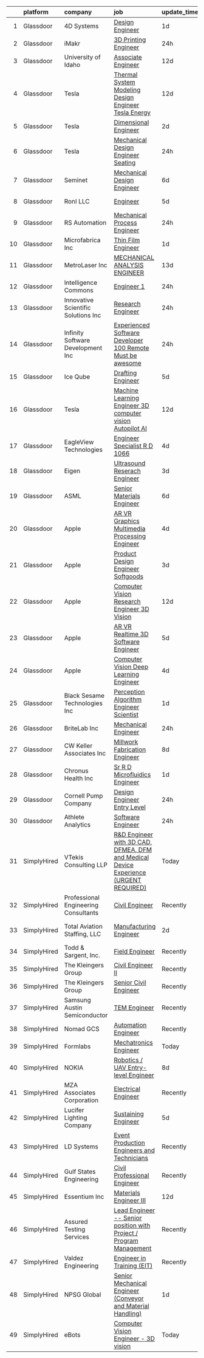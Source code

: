 

|    | platform    | company                              | job                                                                                                                                                                                                                                                                                                                                                                                                                                                                                                                                                                                                                                                                                                                                                                                                                                                                                                                                                                                                                                                                                                                                                                                                                                                                                                                                                                                             | update_time   | location                      |
|---:|:------------|:-------------------------------------|:------------------------------------------------------------------------------------------------------------------------------------------------------------------------------------------------------------------------------------------------------------------------------------------------------------------------------------------------------------------------------------------------------------------------------------------------------------------------------------------------------------------------------------------------------------------------------------------------------------------------------------------------------------------------------------------------------------------------------------------------------------------------------------------------------------------------------------------------------------------------------------------------------------------------------------------------------------------------------------------------------------------------------------------------------------------------------------------------------------------------------------------------------------------------------------------------------------------------------------------------------------------------------------------------------------------------------------------------------------------------------------------------|:--------------|:------------------------------|
|  1 | Glassdoor   | 4D Systems                           | [Design Engineer](https://www.glassdoor.com/partner/jobListing.htm?pos=127&ao=1110586&s=58&guid=00000183a704d4a18d47a4477902669d&src=GD_JOB_AD&t=SR&vt=w&ea=1&cs=1_c938de14&cb=1664954455688&jobListingId=1008181109048&cpc=70D6958B2CFB98E6&jrtk=3-0-1gejg9l6iia19801-1gejg9l74j47t800-3db6283ea75ba5f8--6NYlbfkN0DbO3OekYMnEpw8pG2fQlkuBn1YSb4ELt4aobfkjPCW7z9nCOFJjo3GoEsVaqLJBvem0MsLjSM0MoajrUKy2RWfisKFiMO4DkZ3S36Jx4iZWOuY52nsHdNylTnk4JA4IqW9cSpBlSjvepMzke_sbltxui5l0S88u4PK8xEg0xqOHfQnTZYnORKtTItJM9RmnjnnjuLrtc3i0Yz0A7WwzyrGxfXpx6curB-ik9O-q64jYoklVrBZIq3ZZDKxvDl3hqrgXxLxuQRuNeuSRcfx3rJj93_dWheewF2lJZ3XZDa3datXktHPafvWadRUkk4U-c12iyCsgfvCjfMB3_ZhzV0onSQ-YSHu8ahUGXsAR_vnuyFr_6k4UDentlfEkHgsIzBxLrxdG_7632fKb-IiyVL1RxpYw_dyAg-7_3l-iwk6ctmfWnp-EyKdG8MLGc_Xmspvgun_gFgU7bzKcVy1MFPJ3dwkaYH32PosUAC7dL3AriVw50EWkhxUB_XtQ5Zl8W0QeC-XacikzCzk-J4HahQD)                                                                                                                                                                                                                                                                                                                                                                                                                                                                                                                      | 1d            | Rochester, MI                 |
|  2 | Glassdoor   | iMakr                                | [3D Printing Engineer](https://www.glassdoor.com/partner/jobListing.htm?pos=104&ao=1110586&s=58&guid=00000183a704d4a18d47a4477902669d&src=GD_JOB_AD&t=SR&vt=w&ea=1&cs=1_ae0b9ce6&cb=1664954455685&jobListingId=1008184100209&cpc=4E9467AEE1271D89&jrtk=3-0-1gejg9l6iia19801-1gejg9l74j47t800-a8dd1cd9600bd19b--6NYlbfkN0Cp_WSJKd_Pz82imZmURPbhd3kYBsiZi4lpMLOH6vOlLMymdUKPlGLA1wBqqdDkQUduGD6pArSRPpolwlmwWVrOIhTCPepKbASXNJuzSWuxWhtMyFcKOKXGLzveZ-64eEcttHw-sdDNowIG5hiDFADdjF3mGjGef8SaJS28wDm_QgU5zZmDyjhK1_KI3VyamXLV59Xv3zYq-FIP84jb4CWj81IS0hdl7f7Yyr-1W8H97b9NVdSk1CyhUMD8FyxtgIp1EnbzPMd-iq6Fu62A210axImXrRj-2jLiKEANSIMO7-fgAgaFhCrqwRjLE3JaB3BBo6ZZEe2b0DtoUfgHgZtB36dNQja5sVpzmEm9eeGei8buJaTHxYHRuGOSUaylPSheYDvcVOjf5ZeDc5my1JFEt5DkeTuldwJSRSd3jegIQGtXbgJERBprGCxNX547hDKlr0ZlhQ5DfrnfSfqyexE1Th3re5mSuCPdWBplFurpx_WvfVjRYRT5WitqMRYo6BNcSc7O_vGn9ywvD4MEN8fP)                                                                                                                                                                                                                                                                                                                                                                                                                                                                                                                 | 24h           | Brooklyn, NY                  |
|  3 | Glassdoor   | University of Idaho                  | [Associate Engineer](https://www.glassdoor.com/partner/jobListing.htm?pos=103&ao=1110586&s=58&guid=00000183a704d4a18d47a4477902669d&src=GD_JOB_AD&t=SR&vt=w&cs=1_98ed7bd1&cb=1664954455685&jobListingId=1008157027137&cpc=A35517DCF3FA2153&jrtk=3-0-1gejg9l6iia19801-1gejg9l74j47t800-17ed2184d355e8ee--6NYlbfkN0C3BzQoXwz1MV12nennXSH4XHtHixj9qnUptUTwomOmbFqIS368EfB4z5Ing23qLFI9tUkDGY76CsCdAl9zg_RCJc2k_Nle-qcuES2TdsiB0GmqLoegFcknwaL1O8Ch8gE7irKbfxMrmFOYvY47YK5OjRlBwx15igQ3zF3XVH1rIRldzqeY--a3PTtoPvDiGq3R9xw7G_GcwMEXYhMRy-m3mBYTT7MzE3fxRRaQgKrhDJuoAMydV-Gnon3-rNnmp7sralQA5TagvyKhrw8gF59ZJSNXwiWGJjwwygHCEhrElaw39U8d8NZBmg3QIxymsPLGBpb1yKp9VfLNrMoJwQqgigux3Qn8q8_tKIZWh1Eyd8BiXA0JmbjLyUy1oUsX63A5NjT3yaIAfTLSAuFwBroMqKieY6atcgnGBTzJyDMiHWsJ2KnzYKB9BbfF2Q9RrkUt_jyh828lY3cQA8_1jwwI)                                                                                                                                                                                                                                                                                                                                                                                                                                                                                                                                                                                        | 12d           | Boise, ID                     |
|  4 | Glassdoor   | Tesla                                | [Thermal System Modeling   Design Engineer   Tesla Energy](https://www.glassdoor.com/partner/jobListing.htm?pos=128&ao=1110586&s=58&guid=00000183a704d4a18d47a4477902669d&src=GD_JOB_AD&t=SR&vt=w&cs=1_8ab7df3c&cb=1664954455688&jobListingId=1008157143649&cpc=AC285F3A3ECA6BB0&jrtk=3-0-1gejg9l6iia19801-1gejg9l74j47t800-60b9ab388537356e--6NYlbfkN0BkX03mv_qGbDFMol2YHqLRvzzvm2LmpzMO_FcYL_FtJlnJTzsjtFTdelRG5HbGrIeCZP9oCSI6IkfhY8Abfd0JaqZnVfIB5X8X3ozAa4Q-D4erjnObdCn3shoA78AE1rPOI1E8DjIYvWF-QTIMEQJCZjmLVQg4aJsH0sdnY_7r8tRLppXY1dLGQnU2ejCZcDrawErqDri-M_gTsJQDaAxIRkTfMrjY7ROxyIgMY2X_TnKdi3eM8KlA6YhDjfGZPlqvIq6nIXU_IkR8xvSBFzTxxTcYMEYlj43AzIY6FXMaaZhMVk4rRbndIdXGmTYCePNU-O8wnxvh3tW59Iai_zOc2f2Udv_feHN36V-xgcrCoo9rergtis1UozVBiHLHqjIXnQo1gQazSq5FekjXfvcdimcoXkIBCdXHtl3NvSWRzKugV9w0mFuKjRjYISi41miUY7umlDvgNX6BS3vnrvDvCMOLwRZ0s06E0clRtodUvOtZwNLY_iEnth8VpUOa4cF9Cl1ebjdCyzBTNdR4cRh6)                                                                                                                                                                                                                                                                                                                                                                                                                                                                                  | 12d           | Palo Alto, CA                 |
|  5 | Glassdoor   | Tesla                                | [Dimensional Engineer](https://www.glassdoor.com/partner/jobListing.htm?pos=125&ao=1110586&s=58&guid=00000183a704d4a18d47a4477902669d&src=GD_JOB_AD&t=SR&vt=w&cs=1_872a5fe8&cb=1664954455688&jobListingId=1008178365499&cpc=654405A9B1E0A9F5&jrtk=3-0-1gejg9l6iia19801-1gejg9l74j47t800-2900d38a077f911a--6NYlbfkN0BkX03mv_qGbDFMol2YHqLRvzzvm2LmpzMO_FcYL_FtJlnJTzsjtFTdelRG5HbGrIfZPJz7heRGUzzIaV_J8jW-RKwwvEUO5s8NufBaVS7G32qJivN1odKHJrmy4Eu2bKxnyRblpmqjCcrsbMDOE3E2bQynf4AxcTSZNRZQZrDCcdBTETC2vomgtICDqbgjdnj4mXH5OXRukxu1xfmUByOpzwiYfbjGI0eUOornaR44AI-RZ4MnqVE_nbx7E3QQWZXslIrknG7e2hcBSN2EBlGL8Q8vASzQa173dWpu3D0nU8FdqUqgqsmTOvGsrU4F3x4BHnIJduP8Y-Gf-Rz-QqlTrX_7bNzWF2wItpM7Ps3oX7xipXxmgucB76VCI10UDLAMSFnFd5Boaqy6AZbkc_0czLzxwNeTALkvZnPi40Cb__DRBi9LG4uoVTLqNYSLbh6SJcvA3NJZyv1nX3_tFPhfFsRXoxn3pHtvG0-9IX8pBaqstGP-inyR)                                                                                                                                                                                                                                                                                                                                                                                                                                                                                                                                                      | 2d            | Sparks, NV                    |
|  6 | Glassdoor   | Tesla                                | [Mechanical Design Engineer   Seating](https://www.glassdoor.com/partner/jobListing.htm?pos=123&ao=1110586&s=58&guid=00000183a704d4a18d47a4477902669d&src=GD_JOB_AD&t=SR&vt=w&cs=1_14d31ec0&cb=1664954455688&jobListingId=1008184123922&cpc=8795CF9063CD573D&jrtk=3-0-1gejg9l6iia19801-1gejg9l74j47t800-f588aee88d00c2dd--6NYlbfkN0BkX03mv_qGbDFMol2YHqLRvzzvm2LmpzMO_FcYL_FtJlnJTzsjtFTdelRG5HbGrIcd_kfIMWNlSu5-j_iGvV01RT74Onghbl6QhP1BgITdclrfs2A5Y6uBGyKGlJ2SCCVS9EQ3Nptno4fjd3VAc8iy6rMz_HYQSdOGbhWLh4UBDq-wxorzTBMD2sGNXz-EXIwMBzdZ8_KzjjhsE0DF8QolZV3SNiA0Ws_v4Cyxerp_RGIIGq_7s2ezMZbGJXL6LchqTvDfhnW07jUjgVQda4MhZA_W8V5pxZIHiGej7cM2obyeP-0uSbrUlqgDgRomhbUkCO1-PEAYUWiZ5XUkSDDq1Xys_KjLldZ-R5DXiHS-hq4NGUqDTtTxru4dGhTNJYov5k9ZGQzLXe0Qe8TxQQDJXW3Akx-D57ormBfKPASgJArTf9GLDSKJ7lclJdY-cOOUWLWc2Ckbl195uTVC94RVxEbYKRXQMlHsHKd9vjXyWTE1DQm9QgwL8r9qMyfk14w%3D)                                                                                                                                                                                                                                                                                                                                                                                                                                                                                                                        | 24h           | Fremont, CA                   |
|  7 | Glassdoor   | Seminet                              | [Mechanical Design Engineer](https://www.glassdoor.com/partner/jobListing.htm?pos=119&ao=1110586&s=58&guid=00000183a704d4a18d47a4477902669d&src=GD_JOB_AD&t=SR&vt=w&ea=1&cs=1_3e21d4ea&cb=1664954455687&jobListingId=1008168646703&cpc=39BF0EDDD7C951CC&jrtk=3-0-1gejg9l6iia19801-1gejg9l74j47t800-407502409e2f2260--6NYlbfkN0AuAjYKnBHsdkcMxrD7ZJITXxV72vImVt5xOyKRJQecNC9OW9e4NL-wLbES4KCY9yMmikcG8kgcmrBQcqi7O-x7spuQqjYUrQMVDojYjW4Y-nS6wc79eAcItaOzTDHtHpiIW-oilUY-m48xjG0EWeGSmTbhvwFinSHWKmNOUzXSTWp6FFkr2YD7BKwIcJwDPIduK2IeF_Nd8q__ICTLZpZBD4j5lKzb48sw0mHQJQBRNQRVyntt4N4I1RZ2rcUlFgb7-R4eyCv2cz7pUw69S6D-KbuyYI1gDZIQCuTcPEmcQx5HD_kK67sMvbEI74yBeHvteiBhaed9kURoiGEYKiOpIR2HC1GLW9QcpDwHxE6R768UP93acfq-pyqdqlWcU01cFHBSU_ioO4rJf_5fV2bUODF9HXQ1V48AAdYLY-o2H6KhagCSRfgMocpc1qjcgKd2and6rShwbJy29MubEc_uhXLAdi82D0eXh0wnLCT2iw_Klqg-E01IeEYbnsg-qhOPxrbUkadNPdqAveUN7oKp)                                                                                                                                                                                                                                                                                                                                                                                                                                                                                                           | 6d            | San Jose, CA                  |
|  8 | Glassdoor   | RonI LLC                             | [Engineer](https://www.glassdoor.com/partner/jobListing.htm?pos=114&ao=1110586&s=58&guid=00000183a704d4a18d47a4477902669d&src=GD_JOB_AD&t=SR&vt=w&ea=1&cs=1_dd72ce1b&cb=1664954455687&jobListingId=1008170812410&cpc=85D4E989D68E6247&jrtk=3-0-1gejg9l6iia19801-1gejg9l74j47t800-81326f4cb25da020--6NYlbfkN0Dx3r3E47sSe5bB3PIy1uzBZvlB7xy2NhfhZMlxQTsxrAQD8T1sSXSYuYo00m7t8AoRU8q8QspyZUzxY4EA64TpIdqXvNEfDEan4FdymW80EiT5pzfxtpx_nM7TaTAQkmQv8wudFDtzBSVVWQjirIk_wh4T0cRhsGW0cqCQp5qv0UYa9nun3Ow6lylkA4FpArmXE8z5hrAXOFtr9EOxILNMJO7GU7NVnfTlTtpgwbTebRZm8aMuU84Jz6YeHRtklIvaTp_BAFhWZSdkSkhYJRmtwIpHUDAAA8MxEidfSeNk6sY5plUpuGOIIe6fVLyz54uu8U62ktlnkALIM2FobJf10QEpaVfy6-gqhvUnDW9MAnPOYUlYBPyKm_eoSWy7vY4E1GXKGG03jrpXvU8muL5fm9Zb11dhdQ8D1KwVlJ2vuscy6QhmvuFewNx6O3_VRL6lbPGUSoilEAJ99Vxj7lj8kXyM0Ipx0a3uDYsgvI-LkK9kFmRnM7Fb1dvzH2q-664%3D)                                                                                                                                                                                                                                                                                                                                                                                                                                                                                                                                               | 5d            | Charlotte, NC                 |
|  9 | Glassdoor   | RS Automation                        | [Mechanical   Process Engineer](https://www.glassdoor.com/partner/jobListing.htm?pos=106&ao=1110586&s=58&guid=00000183a704d4a18d47a4477902669d&src=GD_JOB_AD&t=SR&vt=w&ea=1&cs=1_75b7dd4a&cb=1664954455686&jobListingId=1008183150616&cpc=815E22668EC3CFA7&jrtk=3-0-1gejg9l6iia19801-1gejg9l74j47t800-a3b259d917450771--6NYlbfkN0DdNONLqhA8z6QrX6vw37qu8cGScUjPKwqVQr3YAsb4-7ohcyCd1XtIbbQy-bNrqm9aU2aY-4xiyKG6CBK2sklSkadE-l65606557IBComrV84BuhfOwz6qCAlhUi7FvTkHEn3U5qQGUK561JmyoSirtp7XNBW1ZDS9ipbX3rzEl5qkyfYGit5bTByCB9GlYkox5kKNE6NtuFScpkJrsvaD0xTrxC0AB7FwCaRLQfjFqmJud5VjDZJYpeFZ9wHcjTyO03KglkfJuf_ItEgHwLsu8u60Fge_zZa8ViCH-mQDKcf66mG9M3y2S6xYzgDA4dJ2O4NoKvuWIWJxZP5JdKhCyD8god2YNUbwtwXZqnrsOmWmD7YQpiyli7lWBy97eMYvKVlUseNnHwKbkvWVTsYUdH5F0VwF1iuDMXA9IDArpiC7EqQvsavicXrbDFkHsoWPRRfDEGZIRptCfUE9V7ueWXtAEkPq66HxO_yiIljV14rZ24Ro7N1gPx3kf5iz6n7LHS4jXd1edipA0oCaGR52)                                                                                                                                                                                                                                                                                                                                                                                                                                                                                                        | 24h           | Albion, NY                    |
| 10 | Glassdoor   | Microfabrica Inc                     | [Thin Film Engineer](https://www.glassdoor.com/partner/jobListing.htm?pos=112&ao=1110586&s=58&guid=00000183a704d4a18d47a4477902669d&src=GD_JOB_AD&t=SR&vt=w&ea=1&cs=1_6e135f95&cb=1664954455686&jobListingId=1008181316574&cpc=AF8BC9077DDDE68D&jrtk=3-0-1gejg9l6iia19801-1gejg9l74j47t800-466c25fffc144cb0--6NYlbfkN0AZiaPZyccuKjlre0e0RaBFeO48J0QExrO5hcuLctOVaGUVgODFpZMA6kBVwD59-Q5XGbmS5jv3-T6VZsFUyvvqzhHVUPYw0vA-ptf4eql1zK7Xgr31vivcmva5wiqR6AusiYpJ_NBTTOFFWLoRMOFPpXFgWSNZIk4Nf2x6eUwsTl3REXExbrUHPrEbnBHpnKl9sXNMCqWS31uUB3ta4T1i_4rNfPSD8CDPDteWvVcWA_ivhpzsFlbrq1BWuXcY2xlEqTq5qUIDSEgbK6Bp_9s6zq_e9EJyW1BTVqvjW6PCAVxbp-LYyMu15RVoIXUCgvgQ3plCBpEQ8O0CkwJQXruSBwIyQ6aCcpgcFiHGtbkslOu5qoa-zSEP5ZVYrHJtiCb0Bh0moRQCCTUvhbQPbmDLY7iL5CN_1h77iEdirBRxjHmqy4sQFxP3wHdSf_i8tL7yut8n328bD5GLIhXlr5UmciY19pMqpfaF8SRQUR_WbrAb8Ot12MOoRyHHqHNIQL-8TVf4fLG-Rw%3D%3D)                                                                                                                                                                                                                                                                                                                                                                                                                                                                                                                       | 1d            | Van Nuys, CA                  |
| 11 | Glassdoor   | MetroLaser  Inc                      | [MECHANICAL ANALYSIS ENGINEER](https://www.glassdoor.com/partner/jobListing.htm?pos=113&ao=1110586&s=58&guid=00000183a704d4a18d47a4477902669d&src=GD_JOB_AD&t=SR&vt=w&ea=1&cs=1_b351e82a&cb=1664954455686&jobListingId=1008153429900&cpc=F9A77EB4FA44235E&jrtk=3-0-1gejg9l6iia19801-1gejg9l74j47t800-d71a929c30dda276--6NYlbfkN0AY4guaBc_odNxnJHTncvfwFu86WvDwtbc_K-gSZc1x5MVioGHhmspA09LMAGNBwsSNqWbrgcxvJ0I5_Ik9R4xMG45kX_nLpOGWdCPUhwFi6GrXv36dbozP5rqIRn_jRramuzZGP3gQaQh_SWhO2-9wXMpiw7jDXdRvP2Cta4BgrjQ2FJ9dYo8kr1dm1XrJax3nswBGguBOZbf82ba5amywtZOyuR2QLpt3D-JAW1Mk4XiW4ECOzmoOoArp4C2KpENSoATfw1Oz6GMBVwfAFUwTbGbI1069gdZsvhuS3Hkd9s93CHDK1vuONz4bfGJaXz_62ZfkSDWGboF5UYkPpEjVO9nHFvadjOeauS1zJJcWUjBBGQK6hB_RWR4SaGyOXEICXQsXtm90dQf0qSvbEQsvaLh8b0nxeK2vcHcI4Hw9Dft630sxBbRcIoFBMcFul1sh11MYxbyCKfc6MOjwa0Vi1Fm0WOwtMWSQYss8oTBb7ZvgCQYgehCo48bf-4KwP-P5dywp3nBlgt8L750-c4B5)                                                                                                                                                                                                                                                                                                                                                                                                                                                                                                         | 13d           | Laguna Hills, CA              |
| 12 | Glassdoor   | Intelligence Commons                 | [Engineer 1](https://www.glassdoor.com/partner/jobListing.htm?pos=107&ao=1110586&s=58&guid=00000183a704d4a18d47a4477902669d&src=GD_JOB_AD&t=SR&vt=w&ea=1&cs=1_d25cc04a&cb=1664954455686&jobListingId=1008183822166&cpc=117F6BB3C9C96699&jrtk=3-0-1gejg9l6iia19801-1gejg9l74j47t800-4d5091adbde312ec--6NYlbfkN0DeXU0vMxLyKhfauY-dgUBa_3v1DHLtGGo4EP_Dl8CiY_L1iGE1Thh9vwiHEDGMwmPoLam3Qdvlh8HHht8k9XTjHrHhWEg1_XrzicG8GeG69e9MISa782q1hXavjGtCd_egSlEw8l0KWGMrZXmMxwI0tiyTKFaUzQYdyGApVblUdB00hFPvsRhV8q9oaEO3zW_XL8RGwpRFq0J1UXO_8F89PcYVdmFM8zZTPt5DxJvEJGg2SyJyIvcBxVkJfRdpz40DaCiRXD9TZiWXaq3POyQ5_z-i_iG-gsuFMtO-YEp6_s7rLl_sb8uKadErpojUYFToj2Qd2EVxUKn2j1oFJtBd9Sln0_NgWoR780-5MNJ1h6EhR-0LbXMnUDw5syANgc8RPX1807-TvSCARLc8poygTRgWggLgsxAo_YhgauVk_UGmwjgRx9nDCfqIPcQJZkid4C-Mw7qjJjI5hvwKagw_xLc3yTVzzHXvdOu2AARrdAizFxxf3rtCeq2PM0hSrX_dPieqsqbduZrahfc_VgRA)                                                                                                                                                                                                                                                                                                                                                                                                                                                                                                                           | 24h           | Round Lake, IL                |
| 13 | Glassdoor   | Innovative Scientific Solutions  Inc | [Research Engineer](https://www.glassdoor.com/partner/jobListing.htm?pos=115&ao=1110586&s=58&guid=00000183a704d4a18d47a4477902669d&src=GD_JOB_AD&t=SR&vt=w&ea=1&cs=1_4af548de&cb=1664954455687&jobListingId=1008183220562&cpc=01C0F35AFA5AA31B&jrtk=3-0-1gejg9l6iia19801-1gejg9l74j47t800-0a1c7fa53335cf49--6NYlbfkN0DdLn5tXN_RiyJSiFodarGZFJKa8s6F6AK0THPBWp05MZH5Z7_mzsostbwCWUSAsa1OtA_stzx7iWbWYrLsdtqLTZqC4spoiT5JU8qaLII0aNV3R6ORHefB1qM71deKO6I2ownBEbFvnGZuaYm93ZOqiHXssU50weu0etLVy8OiFEpxMVbwi-Jue7w___r71dGHBbkm_oktcsq4bdCb3zUKaF9v39m5mPt7wOcIvUJO6uQ4fh3mBtMSQCltQ4EVgl6E8HVqqz8eO7XNXM2UuL4bAUp_aIAgcGcWgjWSiFhu8NcF4AzTWd8IYFAQVLSWUzG7qu1T6OwT32cQ-VKD15ARn4GJ8LqnQK5JnwZEG8gcHEeFGv_gc1C-8pS9bJ4antZBslDz1JoMuPGzvQyP7kq4ICSbLKxeJJEdP6TqXLbFgdWMT8HDb0WF1lzROsIZ9jXLDMtO6fr8adVbtUWfD2CbDekpzxQTRtGX78pPrUvGwdXc8tT69JBC5St5PzHmrGx5GwhUccnOf0tR12iMJyAq)                                                                                                                                                                                                                                                                                                                                                                                                                                                                                                                    | 24h           | Dayton, OH                    |
| 14 | Glassdoor   | Infinity Software Development  Inc   | [Experienced Software Developer 100  Remote Must be awesome ](https://www.glassdoor.com/partner/jobListing.htm?pos=121&ao=1110586&s=58&guid=00000183a704d4a18d47a4477902669d&src=GD_JOB_AD&t=SR&vt=w&ea=1&cs=1_e7366a15&cb=1664954455688&jobListingId=1008183783950&cpc=AA718BBA0476CE1A&jrtk=3-0-1gejg9l6iia19801-1gejg9l74j47t800-a5c3ab181006a343--6NYlbfkN0DXKDYI_yepg0NlIxbNRNpLYk6-xAUlLi5O8UrMeMQSh8WSkYgZoGi-WUbT6kjti-KNs4OuhusC8Sj1lNqPOLvzwu9Z1wClx9KRij4t_mLNAymagokeCTrtgVv1VmrgOyJIoRw4NhnFVLg3SjFVyhGRCmqOezOgXyhmdMUQFgRnEIEl2UmxXz1UdS3_E7geet_n31--A9jZScw4lgO1Bx0BvBShN646R_AW0i2wDovF0pVSXivr1t4wR8ZdeJhnG5VPLn_zCwuHv5H6lfIN-xII1k_Xz_2ooLHHzLvLcAy3TyOXu6cu5cK8veEDNxVZfbcRsxiDJEsctV_smsz8l3T7l1XRLnXEjE0j4MIjbl7lyRFNNlkVCybnG6GfDp2YOM2xE_D_GaEE7yVLq9JpP1BIZszYqYPyQx53HQdy2BayDlhDMfIRDItpRcso5ZEC82pzNi20P56JXNGqlTo89SGgNW2afmLHR3kkRpITtn_tSnJDtkwSmFGTMlKXZ_P6X4IBFPIsArAdotGRC2knjT7r)                                                                                                                                                                                                                                                                                                                                                                                                                                                                          | 24h           | Remote                        |
| 15 | Glassdoor   | Ice Qube                             | [Drafting Engineer](https://www.glassdoor.com/partner/jobListing.htm?pos=101&ao=1110586&s=58&guid=00000183a704d4a18d47a4477902669d&src=GD_JOB_AD&t=SR&vt=w&ea=1&cs=1_58244e55&cb=1664954455685&jobListingId=1008171160403&cpc=0F19AE60F44FE6AE&jrtk=3-0-1gejg9l6iia19801-1gejg9l74j47t800-902b72a9f38ecf97--6NYlbfkN0AzysxqwAo8HISmmYY1n__HKwGgR8DMI4NApDDvsWGG5lmJ6RHFJUAN6Jjq65alFRXiLjb881rU2BXx1BaMhZymM_4Rp4yzIh2F9uEM77GLcKuAzHWCor_hisJNXhA-dwmKNzW_-xY3ih0Fg4EAv1lw8u3VPyNGwk3VuOqbh0158VMprxka6yYCPrXyC48-nUTsAMbmWKFJVBoGLqyx3iBFovj6UF17zCE7BidjB35uRasN_EVF8QmJl2s2lc07hBZGuYL4vm9tclqPpyjixdrwxvBV_9O6PcEJX-hyf8yr2eKwDhfqz3I68xREOjMadceuNc431NSrk29aWsqwxYreOVVIy-wYDfoszs3C9pExnQF7bM6_EMcYIHYGVifkX_6FlGMaYBTY3ASfW_b_6RTSndBdKbKqNDD0Xjh4H5ZufsBBpUWoztRsoymm4I_-wAhRSZhKtL-7hFHOco8U4miykCZYHHaHxdPbMtGtRO_BD2ZElk_t1YMOMj8O7yysIefNwtw7719p2mlRDBUj1WIE)                                                                                                                                                                                                                                                                                                                                                                                                                                                                                                                    | 5d            | Greensburg, PA                |
| 16 | Glassdoor   | Tesla                                | [Machine Learning Engineer   3D computer vision  Autopilot AI](https://www.glassdoor.com/partner/jobListing.htm?pos=108&ao=1110586&s=58&guid=00000183a704d4a18d47a4477902669d&src=GD_JOB_AD&t=SR&vt=w&cs=1_c961ea72&cb=1664954455686&jobListingId=1008157147803&cpc=AC285F3A3ECA6BB0&jrtk=3-0-1gejg9l6iia19801-1gejg9l74j47t800-d5e9c147dab76aed--6NYlbfkN0BkX03mv_qGbDFMol2YHqLRvzzvm2LmpzMO_FcYL_FtJlnJTzsjtFTdelRG5HbGrIeCZP9oCSI6IhyQkD8o6QczEhFHS8bc9ccidfDLyhleeKHodCeb65c3W7VGqXMtY1JJ-9Qf7JtNV9vq-kqFsbGK5nuDr0LceVmRbO6eAu0lOfoVO0R0tITYTUZnLsNbxSO9lqf-_b6AryKDKaTq1XBEozOrWabubuyiqNwsTi61Xfw85s02hKKpO3Fq1nGTGeTeKZK3CX6c39JNYLHo8wjEDK6HWobiJE2cs7p5zreJcFY7EC9UXfhMRRd0FvifiPpjXnGeIaGcs3g5VtEc2i7prCVG4Hn2KGpdEmZn8M-jPw3b-F05YUlpx9EJTXp05lXdWd9CeHDFHdoIzRx-XsgC7-GllcPjsnDmvDI6_ZyXrQHTtramueysu8Py9ndE4B6wH1AIgPX39Um3d2tihUvzEBWtp9BzHoRYCleYYHPM4h6nUVv9BuER8vzSKY-IWLKAuyE-XPiJ-bleuR9_j3HfToGphXg0HTQ%3D)                                                                                                                                                                                                                                                                                                                                                                                                                                                                | 12d           | Palo Alto, CA                 |
| 17 | Glassdoor   | EagleView Technologies               | [Engineer Specialist R D   1066](https://www.glassdoor.com/partner/jobListing.htm?pos=109&ao=1110586&s=58&guid=00000183a704d4a18d47a4477902669d&src=GD_JOB_AD&t=SR&vt=w&ea=1&cs=1_80c0bf0e&cb=1664954455686&jobListingId=1008174420099&cpc=A615028083C8ED4B&jrtk=3-0-1gejg9l6iia19801-1gejg9l74j47t800-ad50c04369402505--6NYlbfkN0C-hhYR-DJldilQl27K3A9Lj4WN_tAi61opkf2OVfrnauJz4Qg3Bm7P5fU1REfNtYk9MpR4Z5MG7Cu_h2YpA3gJFKBH6rfOia1GjiK-9x7w7_bHu9WhOIJnGdR6jGLOy1ozjj3DIQCJtcZE8jMyv5ZWis04aVYQqMqPPUpAL-vLt1lD9CSjcSBbSI_trGUHT96XUbPH9UjvLllz03bHy4y7cfUA-VsOSsrDhoOGKkmqN58Q0cVfCf-6zS4xiinpjhBkiWpTEeMVxtdAWVprnyjqG3mVG-6v-ioE1nQuBs1ZEZ5DRK-TBQei4f9XgUwjo4OtJwGXkcxfK2MC_2iJ4pE0AYBFcygC82Dpl2kvAdL-OMv4_5BSgjaZKXYKyzsN5bv__trwjUrn44_TdO5sxP4hzphSpkFfQLA0-BFZBQUEdk1kjBq85sQX6pT0tsShL7ruYPqRNmi5sZop34N_ijp9MlidLuWR31fopQrgMOySG9K_MUVFJzGvkbRL5BGIODyPc3M83CDYNaSkLlJzxxK9)                                                                                                                                                                                                                                                                                                                                                                                                                                                                                                       | 4d            | Remote                        |
| 18 | Glassdoor   | Eigen                                | [Ultrasound Reserach Engineer](https://www.glassdoor.com/partner/jobListing.htm?pos=102&ao=1110586&s=58&guid=00000183a704d4a18d47a4477902669d&src=GD_JOB_AD&t=SR&vt=w&ea=1&cs=1_d44e88e1&cb=1664954455685&jobListingId=1008177568822&cpc=938FFA4238D741ED&jrtk=3-0-1gejg9l6iia19801-1gejg9l74j47t800-3b6b73261ee56bd4--6NYlbfkN0BcMBWLLWPzxGyX6eNUMdgEQts_3dj4nbfxMQ0xRZB9Us7QRgeDJ34x6ATn2aa_41FZBqgmOfMezq3f0sA-EmypRRZFxmx-BEcH2bOiY1eyJZqx9gBrfkYvxE52EpyZVjZ2jIGT0_bqjTw3kZN8v_fRa4QVjs8gKItJrKU3Ze2qZX1ZFNGYXxy_mS5MJTCHRjaN5skBiy_zShIby7iEVFlV2YNlziFNitj9Z-XaNHHCw8QdSWBPRMNMDkhHTUZD5H6nkB883v0rPl335FH_Vjc9NqAUohfG8XnI9B3DpLSFn7wB2jDJVCGmwYNOPBlCyYsUXmdwyis6unjZmy-4rJeuCDvCk3jLKZ9Ls9gFns6HlWB4TjytqeWMWzgpYpL1SpEf_JxJD2wUDJF8Tkrwh3mu9Ew6ZCDDf1zZn31XMkMNE_nuAHszSRC8QObOTGdDX9FHpJ453uZXYdxZJ2JFEco6nkHL30cHce0I6U_aXtEf2vjr8qD6ixk4ZXmX-wWUhs5xwepzYBNKTp8ifbv2nGoc)                                                                                                                                                                                                                                                                                                                                                                                                                                                                                                         | 3d            | Grass Valley, CA              |
| 19 | Glassdoor   | ASML                                 | [Senior Materials Engineer](https://www.glassdoor.com/partner/jobListing.htm?pos=105&ao=1110586&s=58&guid=00000183a704d4a18d47a4477902669d&src=GD_JOB_AD&t=SR&vt=w&cs=1_032b8e67&cb=1664954455685&jobListingId=1008169221412&cpc=E4C721A27A4A9267&jrtk=3-0-1gejg9l6iia19801-1gejg9l74j47t800-b23ab388da464669--6NYlbfkN0A_DDXJpBmDjNhNk0SonxKsswszHAivHatKsF66mYTBciCWwIObBEHLri0ZjyN9jZcNlJTWhI56ioZzke-M6ankEi55kGwN-Hvx1_XhTywX4wRqFaXcky-85YFk1tBqYXSWnnKYL9wmHXTjLfweuE7NfItf2TVdbWGu8SBOdcoOvmPybqYx5d1uP0rOycxZYwAlDxStZy5xggvZ1EUZtd81gNC5l98xi1zLq4GRotDprqgwcWl0XepAQwoPZkbLHwLvlcRCRISiKanV_TBx-cxyJILcXllOGyuxPpDdQDrE7Xqpc7BMY1uKpxcEHpdXJUdRtQ_SRnoqbC6sAgf0UNKAtkrprsjsrZvdmtqW9Hi2vEi1vLB2WND7J8QhA1jndVFY26Up6mDd8EtSrF0Oi8bMVOAqhy6WyGWbhiXrlPFE-OIdryDizrppzl2zCP1E-b8CK-lapuM9oCcMNSPH8c2WcACBzm-cm1Ol4tExajKfQ3RA8QsYBOrxpYYWcbxbwCc5OdardTSG3y1HlexyLHd0l05jcCvZGigrl23-qDl_zlTmjoSrU3Him1QslK5Fq_4LC_Bxr6NpGVwAOwb0E2m90S9Aufk3wFCu3uXZaftl7gYzGaVfXpqhQkfCHsiuHFGsN2pN1ZgqpYAmTRembKk4RZOy1GehiKika_fSPJRBSw%3D%3D)                                                                                                                                                                                                                                                                                                                                                     | 6d            | San Diego, CA                 |
| 20 | Glassdoor   | Apple                                | [AR VR Graphics Multimedia Processing Engineer](https://www.glassdoor.com/partner/jobListing.htm?pos=130&ao=1110586&s=58&guid=00000183a704d4a18d47a4477902669d&src=GD_JOB_AD&t=SR&vt=w&cs=1_4b64fa55&cb=1664954455689&jobListingId=1008173222175&cpc=AC285F3A3ECA6BB0&jrtk=3-0-1gejg9l6iia19801-1gejg9l74j47t800-8b61a1bba0a96094--6NYlbfkN0BvKrLyj5gPmtZO9T8euul8TCxuuKNOtzRJOomxnwSEodTz2Bc-sPZlt2Zgji_QUXHqhsZ6poRnE8TJu-DBdclpMU7pw7CWU2PQ87UG2Nt7FoNV84Y6QrSDvcrWCS5IF2B70DG4hBDFBB5sU86Jz_FpYy5KpT-gca5rkvXNvWPMf29Hbyvi8rCvJxxr3IH5dxuE3aHchLWNBly_gdXMk3BCnPMzUO-6hxbVI4VuYpDNPFd7yXcfPkHhy42U5YcNQkXncFJxStc5AotcwXFOPTJ-1MEWudoBTJYf0gbWyrbp9jtZABSOLavUOoMLPd4cvC6_okX-rIdJhjDYuZy_0LrvoAW1TfaRpSJvDVHW5W4jSBrmwdEUS4EwHpJC4FEHzRyAsvgvUsPuN4cFn7ObFVLm3P1S44nZaUw74Jqf-j6oB_BBcLGQuV9RDHEyEMOEW8SR6FVPIKECBtrecJUFrE8QFK6jkZ_uneJFCuDt5_Z7X0wqi6mezzeOgRPSwXbXrhRowy0Ln8VsVN5LkhsQsRG_q2VNvbsevw-TXMfvLh0bxL78OArlnNUp1NgxnVMPdItAbYPidfFcS_gGrRe6w377oqE0Wy04eirFt60gNc3PLe18Whj_FSVp2Ov3AHZjoMMG2nIBagTNAdpJ1Bn8qpTlWyK9O3_ap6cWO0LLIP3gda7mZwFZ57ijHaf9_AcbQhS-FrnBnaxhkfRkUhaLdq3-ecmzw01DA_Mkd2-9it-NaJFp_7hs3_ygxFRW4MNxv52yZYyMT-Kr_hbmlvO9RfuOY1Yxe6rdn4JN7ZWtILGD18gaqIR9zhxnpusDsI9lg6vOJvZf2v9YkZm4Kau1ROnjJMGkHKDS7_NJLXlrhkaT43cboC-KxWJNlzavbn32K3MuAXS8F5u47AZ5bDjfc_8kJaZ9Ze_fEASWqLUeP-xKiEEMO0wthg9iYw4X_enT0G_DxOTU850tmy3WRfD_jIwvZx525Py3qLrl4I9E2Ct2ZQ%3D%3D) | 4d            | Cupertino, CA                 |
| 21 | Glassdoor   | Apple                                | [Product Design Engineer   Softgoods](https://www.glassdoor.com/partner/jobListing.htm?pos=126&ao=1110586&s=58&guid=00000183a704d4a18d47a4477902669d&src=GD_JOB_AD&t=SR&vt=w&cs=1_5c9be2da&cb=1664954455688&jobListingId=1008177574297&cpc=FB7E4A1762AE5BEC&jrtk=3-0-1gejg9l6iia19801-1gejg9l74j47t800-c9ca4bd9c22d141f--6NYlbfkN0BvKrLyj5gPmtZO9T8euul8TCxuuKNOtzRJOomxnwSEodTz2Bc-sPZlPHrT5BCwu4RVQ7xEtCM6h06b3fZ-rd-qHHZXDQGuE0sg6rCb7IG4tnBXjEVP2ln4KQzCAaUMPmWu1fMMId49Vqs_sqnx9qiZeawolhwGRo5EPODTDIDLSy2h_5cZzTZkmZDALPghpZqTFuGZCPXgmIGRP29uTFIDcPok_uMzPKbHM0L_cU_hEKHHbwSmPUXwoa5z9hknmnhMg0fRUP7RTLPlmCjo2xY5MvcESWSRr3opkProcKhtUUoBu2sUEPYA390uR0Nd4LD63cdqEddV_Ge8fYEREXDLsGkSmRXN7Zvcw9I0UaTkUekWsOzR3Be2Tl_afsMhhbV1-pZ8xj8Q6LvfL3tqJBjQPa6hrBvrO2SiSrauI1dYqfNlNMGuBJip_iDYnWGQ-DEzk_kNNwZENHwB0DI_BGAyGGh3NBnnGmdhHMAomsw9kA7bBZH_15HhcKtMhjfQ4769QyLE-uP9l_B1n9GiR7J3SXDLG9xaW_3WgBYxoXzC06HFVTt87MvaXoO2QcM8AE2XyZSt7Y__TBZ-YqX9h8oDSn0SwTfO_rfXvikJzaZqj1GJl3fL04zPVTLUPDbvyRkPxUJ78Nm9xWrLeD9dam7gG4JwSvDzqVWkbuGodih1RMPpXfv9tE53iyJaONdOh3-GUGWPV8BVq1H9SdvRi_Ka9CgfIXloZgfuOcmzdc_pWoGs2akJ7ybCLE3599-GiUixJEtBfOswWdhe3kZuc5PPIHgOup5-f5u68EnVbQevb3g9_jhcNRgXvx6Hjuj-eCkY1gtq2TWU0tGUrnabtxo16K8y9jA09cF45tbC0TaN8oYQ7RqofHldI8qDgsVKRNdyS-SvNqOgNYfxkxjNqvwKIuUsg6W16lRJr2cMw6tADWJtu3qttBK8h9e8T6CK7ckvxjPhA9MxWsV-u391TzxWUiKNucANWcM%3D)                         | 3d            | Boulder, CO                   |
| 22 | Glassdoor   | Apple                                | [Computer Vision Research Engineer   3D Vision](https://www.glassdoor.com/partner/jobListing.htm?pos=120&ao=1110586&s=58&guid=00000183a704d4a18d47a4477902669d&src=GD_JOB_AD&t=SR&vt=w&cs=1_5569b3df&cb=1664954455687&jobListingId=1008156803361&cpc=8795CF9063CD573D&jrtk=3-0-1gejg9l6iia19801-1gejg9l74j47t800-036eda3b392911e7--6NYlbfkN0BvKrLyj5gPmtZO9T8euul8TCxuuKNOtzRJOomxnwSEodTz2Bc-sPZlt2Zgji_QUXHiXkLBk8G_nDXkUDrPNrtCKwVBvBqlghJuyPsXvMQOY8YexkiPYTDLASX2OsvwcGHMSUCp_LWPYw4_hjDeKs6F9N0ILplDNc8eiyRIi6pNWMw0uRFs8W73_d_ChGB5hjbZjFpzZmGFBMzZDbXtC5A_CsC4GZw6yhS0BHyCmV_Jz5H4umTpIU7r_PS-WzYSQl5_h8ytaxaEUoZxTseFczjjCuLNABvv74NGHRxaRb-o2TlaJzCcf9J5eNW94YvxbDpenHZIfNu3VWTO6_bYGCTvvaH3Jdi8adarkfzUcWdmfYz8t0WQHUHruFEjH8syERO8pZOQrRwGrsghoaKTKZHhajgnxg5om6pxlJqKtCVeURaL4Hqowhg_zDpzwpPyvJFSPproVYNoaI5xfvWVlqVioN0sUwpsZLauqHyxGPWByr5BH5bKj7iyK0C2wyuVKJRD7jwaQaf94BVht4lObB44_y_fwpOUeo4HrQtjB-NR91lyw42I7aQsVBOZeYqKtfWQXrWLCBgDDbq_ZDZch5aoyTPh2WeD3ZZUnawA4I7ccQD37Bf9A-2IhctOZcl3eIjJU1s8_yDtKhu8vcsCZWVeE6c5h-ol1e1mPJb83Qt8qVE2izhkFb4cvwPhrS49aaN5FKY16zq4_AZFBI0bT_xfUM32Bp2RECNiwrH4IGfC-UoZwi_9jI3CwXcklqIVDvLM44-qg-GDjP1Odoni-ojsku4W-SKq9AijsfgpvWHp_2I0s0TcZnOBxeDvxc1GTMWbb9cNPAsIE8aV9ucL_hin_XdqZGRKAH1fwA0hfC8s04EL30jSNgYrtAYZljZXESEIWQT3JITI3qmRGOF4BaAPEUZsz48fYbz80UI4ke1HMx9md0uaFkgbw2X7L-J2GBcDS469Kp9Vl0jLGXkZfBoqE072CsmxL6g%3D)               | 12d           | Cupertino, CA                 |
| 23 | Glassdoor   | Apple                                | [AR VR Realtime 3D Software Engineer](https://www.glassdoor.com/partner/jobListing.htm?pos=117&ao=1110586&s=58&guid=00000183a704d4a18d47a4477902669d&src=GD_JOB_AD&t=SR&vt=w&cs=1_b4f7a27f&cb=1664954455687&jobListingId=1008170405830&cpc=F41FEAB56D215062&jrtk=3-0-1gejg9l6iia19801-1gejg9l74j47t800-6793e425a2cbe05b--6NYlbfkN0BvKrLyj5gPmtZO9T8euul8TCxuuKNOtzRJOomxnwSEodTz2Bc-sPZlbtkML8D-m4rPVtJSgYD-8yA7R83DROjxaCYcSYu9hV3pV3y1IK_i9rVBuqiXQ0qkod25yvTCQBHmz-H-AkRRNIYmUffeyDH8frHXcOyRazjIhI_11Avg4F6ELO7lIsocXdnR-RpfXJXqinlArVJygW4cfXjeQwoTWn5Xjl_vo6DChYIprVvJuXL8oHrek5wpt-CTKPsYpto5wiz7LVbxIpGdjPUDnktZgNUPWFYem6iwYHezNnhfvxILtt433W03UdF8Cinik_lSXTzjdSPxE2tebgWE9GLmHXV5rp4HkNHUdmpmAYvBhthTT0x5boLahawpnA1aSyA4f_60MPe50P838HvI5kjWB7af9ztgKhRoBs090ZRLT6nigI8791i4kZgYt8nUdXWYoFqUvnNiH4_3RBVRHT_aLVMA1YqD5P-8oyJ5mOdmk25zwcK9Gccg4j3lOY37SlUk01OogTjSWQ0lrGKM2Gps6tBJpsEwmW6RAXXkTbftkjVlGT4iBtgMWSFqp6av_sbOioGDCXCAcqpc_lNP3IabVK3qdZv_oKqhlQ4m_OLT2ZhFuoyKwJQjotASk3s0CUVCZ1UOWorxpgHadRxkUlGlwi31XV9w18pKG5l5Z9mhA3WPTGFlcizgob-EzufB8nWCZXP7My_qeLBFIYLsjDksgZIpB0KivwYavlVm4_akHKG0loFfxhu_YmqhdmWZk0-8ADPoMELhqT4klUrnRKuElpPLVEe2zVAUEEZcQKih3XllMAvkgqah2NTKtPBMaDeIMUPo2PX3MlTxvQ9lcD1PqK0feaKvZztOyJWp_ZdqjeqR5eYbbLneEUUn5Wgsstvo5GQ87dfOnwlpStZz3_4PgQtaqA_MYR-4BA24_iyqUfH8SZwdC1rEzP8js0j1KcKt7-9naxmJ-gJlq5nF7Vsn3KbJ0udrmho%3D)                         | 5d            | Boulder, CO                   |
| 24 | Glassdoor   | Apple                                | [Computer Vision Deep Learning Engineer](https://www.glassdoor.com/partner/jobListing.htm?pos=122&ao=1110586&s=58&guid=00000183a704d4a18d47a4477902669d&src=GD_JOB_AD&t=SR&vt=w&cs=1_910c2109&cb=1664954455688&jobListingId=1008175989376&cpc=3BA4CE39D5B5DEF5&jrtk=3-0-1gejg9l6iia19801-1gejg9l74j47t800-282c09466f8fe2f3--6NYlbfkN0BvKrLyj5gPmtZO9T8euul8TCxuuKNOtzRJOomxnwSEodTz2Bc-sPZlO_uSwsktAej1YMp9Pm389Sq8CFXc5966ncxB4unaNxj1vB9oc6cQd6mE_aoEG3PNchrUeN9KK0RMTxkZgjUdcVcuRPwDP6wbEGFO3khN80Nxa-j8TCY51k1VZHAPj25jBshh1uIOkHUzoPX55TJ9IP7RkF5Zj54CEalXbJE2rozs9uBxpk9AmC7q9Tl0hO_AOT6SUH1vIsLXLjk7C_cx0IDeFO9nqGkss1cIoVGcZGBkgnXsr3wdub-WFSnI7w8noHZPb0bgFYBzU8VIzQ4s9gXjx_QcSNLkxz6GsvDBfg33UJszK_dHeNSZBqz7i56dn0KHUrG0OY2c0Su8CyG825r92koDCPrCNNc_66UKVriyVIXPEqJpQUMpCV14XtYC3jwEM7qVct4-_G2P5SPGHqfMJMW8I3o5f6a4-xY9Xn__MLZHn87c5gosAALvEVEhNn6CgsrM6ZxHEYpBbqMyQbmk4JTmVifqt1hhbIMZq7YnP2AW2l-sA7RoaBNlInMazXGP_sA4mxLRA_Y_vW7T7t8eSnYprm1XgnM_De6KrnA9Q49gS468sbeVfh3mUq_FxaW-1yrn7RGXVv0Zq2YMfd8B4BRmtzOKcnwutwCZ36bqDIekRqAx3HJhT8qA-UD8_2FyLDE4MHwR33fnEgzyKQNxWaP1jRlvnBdx-etjsF2n6B8hWGXshwlDByy5Ozck3v41z_xwIgP5sXrMBu6s9b0pzxryqeddhJobp9_Syh4iwHTVko3c7k9_dzdS157KvIsEVYp_Ryj29oJIXVG3y8YM6XfHQNkHELgp6sLSbiRk9gCPsVZzw47cnUaDsjwFvPcqUEzSb9bEPBFibjXTj3g5DDNlB3Cmz0co5LMqNnBH2edlUs01fWOL9Divkst0uXWR2qzIsrDBpDZr2bQ8eQImXWcblchzMQlyidMiGFc%3D)                      | 4d            | Cupertino, CA                 |
| 25 | Glassdoor   | Black Sesame Technologies Inc        | [Perception Algorithm Engineer Scientist](https://www.glassdoor.com/partner/jobListing.htm?pos=118&ao=1110586&s=58&guid=00000183a704d4a18d47a4477902669d&src=GD_JOB_AD&t=SR&vt=w&ea=1&cs=1_5e0a7ada&cb=1664954455688&jobListingId=1008181193854&cpc=8A48E7D5890B96AC&jrtk=3-0-1gejg9l6iia19801-1gejg9l74j47t800-c48d80cdc6fd690e--6NYlbfkN0C1y6JstYOqKQSjlTzRNpLqbqc-mamcipwBCr4Y7LMyivqJSsuwMZY2XYV4pxhCWUk-8WgiPOR-Lph0VOJs4o5LYKT7Xj6a_3z3PhtxE-zV6yBgSpvvmn4laDG6fQ-VSjr7fdcmfDK7wxJsM-wHMfjClhJMVLtk_ENq34gmpuT2llMz6aYodCx05txGDgsSQPrkC3OaEbxbkCYOKu0hvWs8Zjl4QpZLOutf9iS_qBKTAP3Fdr9EDgd3GFfxGOeJQdL1unWOMjAbs7LYxSX7K6Us3ONNo-7gYq3vxzrlRxCQOUcNofU1JQMaRPT8Ms3CBkVjYIdJVdNtwJKjxH_jFv0V0FNsRtcl6pbU1JebBOzy_vf9qF2zdMWf3EI8lvYG1MS6-TNJpOM8oi66Tg4OBEJ43EK7FvuK4lmgKujBk9GvYp7XZ0aD3_D0zTxzqaNg40w9WfmpJgOWSl-M0O1XszPY6dYNLddjJt33lWsdUEvzgH64I0yylLIy-cF8TCB_ZDzr2XpTlqYpwkZxlZQSd9hl)                                                                                                                                                                                                                                                                                                                                                                                                                                                                                              | 1d            | San Jose, CA                  |
| 26 | Glassdoor   | BriteLab Inc                         | [Mechanical Engineer](https://www.glassdoor.com/partner/jobListing.htm?pos=124&ao=1110586&s=58&guid=00000183a704d4a18d47a4477902669d&src=GD_JOB_AD&t=SR&vt=w&ea=1&cs=1_e2da9bd9&cb=1664954455688&jobListingId=1008184375799&cpc=B576E40E3A51D23B&jrtk=3-0-1gejg9l6iia19801-1gejg9l74j47t800-54ee6c972648ec92--6NYlbfkN0AZiaPZyccuKjlre0e0RaBFeO48J0QExrO5hcuLctOVaGUVgODFpZMAnbHQB4x2VpnGyUBMh7xaovFwXiTrdGDQ4rwMckfC4lQJYQpV643ASww5i63Tw03uuewL1_To9xyXbH9BAJJNUJRkwesL5z9bSaT8bkK6kUFO57sFNImAw77AaDSkaJxVgoJYgemfGNDnh3PactN504iIgNoMSM3PgzaNCjswCam7qJ7M7ds1PfTE0Z-HSHlFj5LnP-ZlMOOEN2gSME2f-pb4wfyPNtBJcSqSBI9334HcxjhnjmKZupxL_7Zb9KhCTQmFQz-ywleodUIfivtR6QfZLtOMFhVgRseWH-IidhvbQhFd9KC1HDVZHtZf_IAoz61Fu7jF6rjC06RYJUOx4Q1E334oCFKqgqmw8hq3T2u3jVxkemoVF-1FPbayrv4JhkOCtezOJlpnXNuTgo-oehWficF9B6pEFF1kT8OQ6ynBafkyNxyOfxoL7OSlYiV6CI7WbT-L8DeZdnC6Ofrzd2ugH1v6S29Y)                                                                                                                                                                                                                                                                                                                                                                                                                                                                                                                  | 24h           | San Jose, CA                  |
| 27 | Glassdoor   | CW Keller   Associates  Inc          | [Millwork Fabrication Engineer](https://www.glassdoor.com/partner/jobListing.htm?pos=110&ao=1110586&s=58&guid=00000183a704d4a18d47a4477902669d&src=GD_JOB_AD&t=SR&vt=w&ea=1&cs=1_97ea614e&cb=1664954455686&jobListingId=1008162474746&cpc=B570179B49F70162&jrtk=3-0-1gejg9l6iia19801-1gejg9l74j47t800-f20402ea46b5e7c8--6NYlbfkN0DsBOlmEAMqZtav1V1WKZO3RUElpafjggtWvxyDQ3xFSnW2ELFgJeLXsYNXZ868OjRckNADxIka5LlBlP1elRLNPDb90gqDoAH07RATAeHpf7cRmP-r-drdED2InnL5puS9hqHX9hLFtRigmsAWUcZPzZNX75GKS24dWEc1G8W3b92VMl9ntAalY-2f8BoElgcqm2FvHOjXjaksrGtgB8LKsMUhIl0l9yYG_yIBrgMk3yqyXBWWn-OCFpnn0LbcLa_YEv-gb-jnoZeSsiSwRhrt4HEuqe3zxvWTa5yp0egovpgQ_P4RH_qCrp_qTZgBDiTI3vCn8Y4_iwm9xgwyTE8q2TSNUzP10FSldi_xhFAnYVloP824eUEIVjPGa_Fyan902wRzB02gqg4dUzD2BAa2fRqRSuLyD7-RBb9RvjnY_6h5z51akdwMteK-_9IIsA5TlD8nCf2fbIjlxk6klGsyXt0Xqkyh-iAtAjuQz6abCzKktFIS3-Y_SzFA4uNlR4t6JYHx6-Y_QRdNLXxSr3ej)                                                                                                                                                                                                                                                                                                                                                                                                                                                                                                        | 8d            | Remote                        |
| 28 | Glassdoor   | Chronus Health  Inc                  | [Sr  R D Microfluidics Engineer](https://www.glassdoor.com/partner/jobListing.htm?pos=129&ao=1110586&s=58&guid=00000183a704d4a18d47a4477902669d&src=GD_JOB_AD&t=SR&vt=w&ea=1&cs=1_c2f58eff&cb=1664954455689&jobListingId=1008181848021&cpc=7AD1D84939BBEEF3&jrtk=3-0-1gejg9l6iia19801-1gejg9l74j47t800-06c7ffe13dcff46a--6NYlbfkN0AjXtotJuwwNIsZqm3sBIo-QbxAjo37R0Oo83EnBXTXEwKNtOjN8-U8CQ55GAU6g7WnpQA1cQ3wrN23mp2YYWspULLqTVyhyCG4zj44Ja9BFeP6MLsSxVaBF5ExNMU32ldKc1pFEkGIrebLfiQ6clnY87JEv50QybTy06pJ4cbR9lzYZl3kfkUDX03ssLrZz4rWdJFa_YBKelm3kztIu0dFDalVwAqls-20G6tEmq2d-QG5dm-hYfwDF6CxQe8RgD0dNQcVqyZefRImvYDiTiQwEs3u3dN3X6rZ8EwVmHYZtFW-vuFiqrYwhq7RS1qMx9qxJyHXLomcy6MfvtgJRWYUugcz7ImibOvHBYfny82Gde9ZLkYJo0ryTsreYnFuxUl1JKCJqjtP0ShmlFQ0bGpH-m0gmz-iLXUxjI2N5EmIvBYxolkpsMCOt5kIPTYV41Au6kFW1ILNI2En_pldKDnYEvQEhHc_Ihkp9qJsluT597WVnfLVoxd-FUYpnSCirGTFkR2R49eq1LZEyMGMFFX733erILZOakHRVNssBE8vMqaFxl8DIBP4)                                                                                                                                                                                                                                                                                                                                                                                                                                                                       | 1d            | Mountain View, CA             |
| 29 | Glassdoor   | Cornell Pump Company                 | [Design Engineer   Entry Level](https://www.glassdoor.com/partner/jobListing.htm?pos=116&ao=1110586&s=58&guid=00000183a704d4a18d47a4477902669d&src=GD_JOB_AD&t=SR&vt=w&ea=1&cs=1_11ed1401&cb=1664954455687&jobListingId=1008184128102&cpc=FD56AAAF1899B499&jrtk=3-0-1gejg9l6iia19801-1gejg9l74j47t800-e6e9b532ea4b6bda--6NYlbfkN0BKmhbL2QASHcqpRZBrHo9_xo8fSm0WLh-uf4EosIsPFrGLmpNr7b2_EgsDHXsbYkMJux8KVlXu0_k8Wx9qx0wqyVgjIG5gvh_wls-MzswHFZx27kaL3wifam9x8NW899hQRc1iDAgK263GsFJH7HrrU9C8-RdhR8HtT1RJnWXMotPE9_nFJrfKOxd1_Tb7_Pka-g87un4OJF4FQOGFmfyJt1rwnxzpkqC2qL7kpDfodGWNWFfl1M-d-kyNgrbzf3Lt51QHosfMX-ktdDYTpiJxmB4osV68XVt3iJUX9BeulSnBuidDiNJFbuiEnNIAzv44yioecJ9crXPgdg3GZpOpHJwAUnsy6hb8lTp_G37JoSm6WwbOq2jYdkVt8vJ_iCC8nHK_OXI7J-8C-GsMie1pRUCIA5ccUixJxH_hUuVxr3SROgfwQSOT7GaN5PGTYMoHh1UzuVK0k7bz43zo3FV7GvorrRvwLhgKeNxqbJBTj0nz9vxYeF2PuBZK9vNx4k_SYMcluF2VU1C5LoUUYLka)                                                                                                                                                                                                                                                                                                                                                                                                                                                                                                        | 24h           | Clackamas, OR                 |
| 30 | Glassdoor   | Athlete Analytics                    | [Software Engineer](https://www.glassdoor.com/partner/jobListing.htm?pos=111&ao=1110586&s=58&guid=00000183a704d4a18d47a4477902669d&src=GD_JOB_AD&t=SR&vt=w&ea=1&cs=1_28849082&cb=1664954455686&jobListingId=1008183338927&cpc=545C0D17DAD7ABB7&jrtk=3-0-1gejg9l6iia19801-1gejg9l74j47t800-84d54ca7ff7361de--6NYlbfkN0DWUdzkoNYgebQ9HkJz0AFknX_w4Lkd_aQM2xUvXFgEW3L7laZkTbTdSKM9hclOkKqPcUAIC5HAOogHM7q826_Aa0TH4HULvgslbgShuekqRwYIY7smzbhGHMHrIp6f15wHYlPifFR_Cpiul9jt5lfelxP-rRxmIDFlmfa2dI7zZBsYGPqoueSCpbwsrgpwXlAbDQtI12TTMzeEvWEp_2BT6rA5UGkZLVE75UiHbLRf6WXKFKbqecr32aD2qjxCF4ljs2nRffbnFyVH6GU-urRyuF4hirnK-ZORijPvcnymS8-8lOkeFuBOdKRNu3rtFwoOv99EjBwHKOORWxytPv7Ml60-mRC3AAhfuyIkKUUYBhPrwVAOz2Uqzeu1X1q2afGm1LsOSLlI8UKUElQ0qHi3CNTs0ADmpGODZYX42pDUBoJbA4rTQGHviE4y0VlhMGSfF3b74URm4zAI9XDRdovwTJ5p--EabyBzNNLTcI2PfPJfR8WPTvuN_u7kdfNDiP1KbC-F7RIqwuRyYCSZ0VVb)                                                                                                                                                                                                                                                                                                                                                                                                                                                                                                                    | 24h           | Atlanta, GA                   |
| 31 | SimplyHired | VTekis Consulting LLP                | [R&D Engineer with 3D CAD, DFMEA, DFM and Medical Device Experience (URGENT REQUIRED)](https://www.simplyhired.com/job/k6WHyVLpGRIe4Xv5TXZK8dxGO6J45gMCadVQSF9qKhq7MhBsYEYI5A?q=3d+engineer)                                                                                                                                                                                                                                                                                                                                                                                                                                                                                                                                                                                                                                                                                                                                                                                                                                                                                                                                                                                                                                                                                                                                                                                                    | Today         | Cincinnati, OH                |
| 32 | SimplyHired | Professional Engineering Consultants | [Civil Engineer](https://www.simplyhired.com/job/hA25YZGk8fG4oK9Fjaz339ODsYAlpjKM6QybSV_-oqJqxODguQ9MxQ?q=3d+engineer)                                                                                                                                                                                                                                                                                                                                                                                                                                                                                                                                                                                                                                                                                                                                                                                                                                                                                                                                                                                                                                                                                                                                                                                                                                                                          | Recently      | Baton Rouge, LA               |
| 33 | SimplyHired | Total Aviation Staffing, LLC         | [Manufacturing Engineer](https://www.simplyhired.com/job/vfP1HWKytHQD9eiTEcWzpotY65nkgGNuCzMLR135-sFVOmKoFk4EHQ?q=3d+engineer)                                                                                                                                                                                                                                                                                                                                                                                                                                                                                                                                                                                                                                                                                                                                                                                                                                                                                                                                                                                                                                                                                                                                                                                                                                                                  | 2d            | San Antonio, TX +17 locations |
| 34 | SimplyHired | Todd & Sargent, Inc.                 | [Field Engineer](https://www.simplyhired.com/job/OH_0DcgoaXcglYMEBorv4JBVysztn-6ol-y0Xanlso9znHkp6GopYg?q=3d+engineer)                                                                                                                                                                                                                                                                                                                                                                                                                                                                                                                                                                                                                                                                                                                                                                                                                                                                                                                                                                                                                                                                                                                                                                                                                                                                          | Recently      | Hays, KS                      |
| 35 | SimplyHired | The Kleingers Group                  | [Civil Engineer II](https://www.simplyhired.com/job/02Ay6hi2pI98nlgXtgH04NZ-acHoSlDu7OieZsrxxToMtuMKVIRC3g?q=3d+engineer)                                                                                                                                                                                                                                                                                                                                                                                                                                                                                                                                                                                                                                                                                                                                                                                                                                                                                                                                                                                                                                                                                                                                                                                                                                                                       | Recently      | Westerville, OH               |
| 36 | SimplyHired | The Kleingers Group                  | [Senior Civil Engineer](https://www.simplyhired.com/job/GjvsJMThmtBsBJpv239TZarlFm2iVN9I5yIAF6ZRK6b_uL-YU1MQ-A?q=3d+engineer)                                                                                                                                                                                                                                                                                                                                                                                                                                                                                                                                                                                                                                                                                                                                                                                                                                                                                                                                                                                                                                                                                                                                                                                                                                                                   | Recently      | West Chester, OH              |
| 37 | SimplyHired | Samsung Austin Semiconductor         | [TEM Engineer](https://www.simplyhired.com/job/gT2y6ENT_fZW1ySoJwFYrUwKtv7ypmn74VYYK_5wKMVEWOGagHQxxQ?q=3d+engineer)                                                                                                                                                                                                                                                                                                                                                                                                                                                                                                                                                                                                                                                                                                                                                                                                                                                                                                                                                                                                                                                                                                                                                                                                                                                                            | Recently      | Austin, TX                    |
| 38 | SimplyHired | Nomad GCS                            | [Automation Engineer](https://www.simplyhired.com/job/0MSRg4QFJMq72JCHVjyYFT1ge1Zipw_ugn2XrXGdA9oDVV4GrjSopw?q=3d+engineer)                                                                                                                                                                                                                                                                                                                                                                                                                                                                                                                                                                                                                                                                                                                                                                                                                                                                                                                                                                                                                                                                                                                                                                                                                                                                     | Recently      | Columbia Falls, MT            |
| 39 | SimplyHired | Formlabs                             | [Mechatronics Engineer](https://www.simplyhired.com/job/959T2_vvwyAcDaoJF_17UkJXYyXNEiPEFv1MvL48bKw3poJsX8L_5Q?q=3d+engineer)                                                                                                                                                                                                                                                                                                                                                                                                                                                                                                                                                                                                                                                                                                                                                                                                                                                                                                                                                                                                                                                                                                                                                                                                                                                                   | Today         | Somerville, MA                |
| 40 | SimplyHired | NOKIA                                | [Robotics / UAV Entry-level Engineer](https://www.simplyhired.com/job/rgQgVQWhAF1aTokqDr3EmqJxBTuCv_OxNwa65MtZv5qGaTMCN8PTqg?q=3d+engineer)                                                                                                                                                                                                                                                                                                                                                                                                                                                                                                                                                                                                                                                                                                                                                                                                                                                                                                                                                                                                                                                                                                                                                                                                                                                     | 8d            | Murray Hill, NJ               |
| 41 | SimplyHired | MZA Associates Corporation           | [Electrical Engineer](https://www.simplyhired.com/job/YQv5_GYQN5kmgHWJ9gRIjcntsakWXjON4esg5SjITmKBg4uD8klezg?q=3d+engineer)                                                                                                                                                                                                                                                                                                                                                                                                                                                                                                                                                                                                                                                                                                                                                                                                                                                                                                                                                                                                                                                                                                                                                                                                                                                                     | Recently      | Albuquerque, NM               |
| 42 | SimplyHired | Lucifer Lighting Company             | [Sustaining Engineer](https://www.simplyhired.com/job/GgO82KjofF1T9LZkUF-SXOlZvCLx-p2idRaBzmWlEL9yHCxByEsm3Q?q=3d+engineer)                                                                                                                                                                                                                                                                                                                                                                                                                                                                                                                                                                                                                                                                                                                                                                                                                                                                                                                                                                                                                                                                                                                                                                                                                                                                     | 5d            | San Antonio, TX               |
| 43 | SimplyHired | LD Systems                           | [Event Production Engineers and Technicians](https://www.simplyhired.com/job/SauVSJzTsj9OPfgBNYfNKOMzgZbmz66mmpZFgvSXiAZaN42PQC2eMw?q=3d+engineer)                                                                                                                                                                                                                                                                                                                                                                                                                                                                                                                                                                                                                                                                                                                                                                                                                                                                                                                                                                                                                                                                                                                                                                                                                                              | Recently      | San Antonio, TX               |
| 44 | SimplyHired | Gulf States Engineering              | [Civil Professional Engineer](https://www.simplyhired.com/job/9taWl27jEX8XivLSn97H35zpOjkyeebFo9_N6kVxdP-ZrXO6nyyFQQ?q=3d+engineer)                                                                                                                                                                                                                                                                                                                                                                                                                                                                                                                                                                                                                                                                                                                                                                                                                                                                                                                                                                                                                                                                                                                                                                                                                                                             | Recently      | Mobile, AL                    |
| 45 | SimplyHired | Essentium Inc                        | [Materials Engineer III](https://www.simplyhired.com/job/Apr4ImiLShJP_wzJ68VNXtDn4yq5idN5LuXMzZTJF2yYvzDLWSyLHQ?q=3d+engineer)                                                                                                                                                                                                                                                                                                                                                                                                                                                                                                                                                                                                                                                                                                                                                                                                                                                                                                                                                                                                                                                                                                                                                                                                                                                                  | 12d           | Pflugerville, TX              |
| 46 | SimplyHired | Assured Testing Services             | [Lead Engineer -- Senior position with Project / Program Management](https://www.simplyhired.com/job/EDQbrnnpH0Zj61MOtIQTzAS7yzoQBVAdOmAyFJ9iJJoOwjKazsvwUQ?q=3d+engineer)                                                                                                                                                                                                                                                                                                                                                                                                                                                                                                                                                                                                                                                                                                                                                                                                                                                                                                                                                                                                                                                                                                                                                                                                                      | Recently      | DuBois, PA                    |
| 47 | SimplyHired | Valdez Engineering                   | [Engineer in Training (EIT)](https://www.simplyhired.com/job/DQ7zqkwmlTZ-MbXGInQ-WDuZySfhhy1GQoTFLhPyuSHYpAOh55rVqA?q=3d+engineer)                                                                                                                                                                                                                                                                                                                                                                                                                                                                                                                                                                                                                                                                                                                                                                                                                                                                                                                                                                                                                                                                                                                                                                                                                                                              | Recently      | San Antonio, TX               |
| 48 | SimplyHired | NPSG Global                          | [Senior Mechanical Engineer (Conveyor and Material Handling)](https://www.simplyhired.com/job/5ym4IQTYbHpJxHqi_dswiF0RBucidLeEO68e_YDecirwEq2N6zgqZg?q=3d+engineer)                                                                                                                                                                                                                                                                                                                                                                                                                                                                                                                                                                                                                                                                                                                                                                                                                                                                                                                                                                                                                                                                                                                                                                                                                             | 1d            | Remote                        |
| 49 | SimplyHired | eBots                                | [Computer Vision Engineer - 3D vision](https://www.simplyhired.com/job/9wv9XV3cSSRQfqtC3Uw6n_UVhQFqLCVaebfwbkVSQmqzBrl7cnpDqA?q=3d+engineer)                                                                                                                                                                                                                                                                                                                                                                                                                                                                                                                                                                                                                                                                                                                                                                                                                                                                                                                                                                                                                                                                                                                                                                                                                                                    | Today         | Fremont, CA                   |